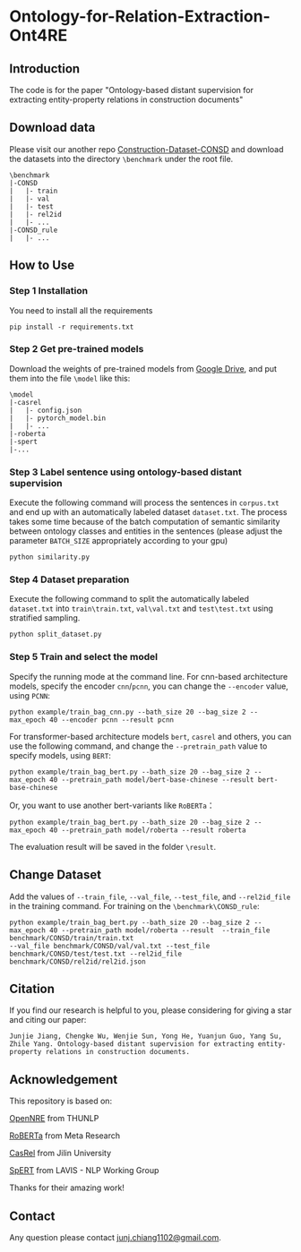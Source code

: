 # Ontology-for-Relation-Extraction-Ont4RE

## Introduction
The code is for the paper "Ontology-based distant supervision for extracting entity-property relations in construction documents"

## Download data
Please visit our another repo [Construction-Dataset-CONSD](https://github.com/Construction-Material/Construction-Dataset-CONSD) and download the datasets into the directory `\benchmark` under the root file.
```
\benchmark
|-CONSD
|   |- train
|   |- val
|   |- test
|   |- rel2id
|   |- ...
|-CONSD_rule
|   |- ...
```
## How to Use
### Step 1 Installation
You need to install all the requirements
```
pip install -r requirements.txt
```

### Step 2 Get pre-trained models
Download the weights of pre-trained models from [Google Drive](https://drive.google.com/drive/folders/1f3cLgYV9SCjSTMJ4rcxNXFJF4rPsz8E6?usp=sharing), and put them into the file `\model` like this:

```
\model
|-casrel
|   |- config.json
|   |- pytorch_model.bin
|   |- ...
|-roberta
|-spert
|-...
```

### Step 3 Label sentence using ontology-based distant supervision
Execute the following command will process the sentences in `corpus.txt` and end up with an automatically labeled dataset `dataset.txt`.
The process takes some time because of the batch computation of semantic similarity between ontology classes and entities in the sentences
(please adjust the parameter ``BATCH_SIZE`` appropriately according to your gpu)
```
python similarity.py
```

### Step 4 Dataset preparation
Execute the following command to split the automatically labeled `dataset.txt` into `train\train.txt`, `val\val.txt` and `test\test.txt` using stratified sampling.
```
python split_dataset.py
```

### Step 5 Train and select the model
Specify the running mode at the command line. For cnn-based architecture models, specify the encoder `cnn`/`pcnn`, you can change the `--encoder` value, using `PCNN`:
```
python example/train_bag_cnn.py --bath_size 20 --bag_size 2 --max_epoch 40 --encoder pcnn --result pcnn
```
For transformer-based architecture models `bert`, `casrel` and others, you can use the following command, and change the `--pretrain_path` value to specify models,
using `BERT`:
```
python example/train_bag_bert.py --bath_size 20 --bag_size 2 --max_epoch 40 --pretrain_path model/bert-base-chinese --result bert-base-chinese
```
Or, you want to use another bert-variants like `RoBERTa`：
```
python example/train_bag_bert.py --bath_size 20 --bag_size 2 --max_epoch 40 --pretrain_path model/roberta --result roberta
```

The evaluation result will be saved in the folder `\result`.

## Change Dataset
Add the values of `--train_file`, `--val_file`, `--test_file`, and `--rel2id_file` in the training command. For training on the `\benchmark\CONSD_rule`:
```
python example/train_bag_bert.py --bath_size 20 --bag_size 2 --max_epoch 40 --pretrain_path model/roberta --result  --train_file benchmark/CONSD/train/train.txt
--val_file benchmark/CONSD/val/val.txt --test_file benchmark/CONSD/test/test.txt --rel2id_file benchmark/CONSD/rel2id/rel2id.json
```

## Citation
If you find our research is helpful to you, please considering for giving a star and citing our paper:

```
Junjie Jiang, Chengke Wu, Wenjie Sun, Yong He, Yuanjun Guo, Yang Su, Zhile Yang. Ontology-based distant supervision for extracting entity-property relations in construction documents.
```

## Acknowledgement
This repository is based on:

[OpenNRE](https://github.com/thunlp/OpenNRE) from THUNLP

[RoBERTa](https://github.com/facebookresearch/fairseq/tree/main/examples/roberta) from Meta Research

[CasRel](https://github.com/weizhepei/CasRel) from Jilin University

[SpERT](https://github.com/lavis-nlp/spert) from LAVIS - NLP Working Group

Thanks for their amazing work!

## Contact
Any question please contact [junj.chiang1102@gmail.com](mailto:junj.chiang1102@gmail.com).